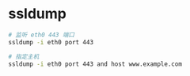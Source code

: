 # ssldump

```bash
# 监听 eth0 443 端口
ssldump -i eth0 port 443

# 指定主机
ssldump -i eth0 port 443 and host www.example.com
```
